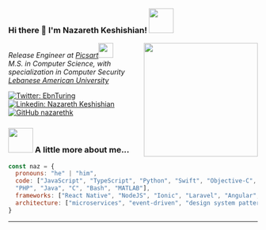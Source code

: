 ### Hi there 👋 I'm Nazareth Keshishian! <img src="https://media.giphy.com/media/mGcNjsfWAjY5AEZNw6/giphy.gif" width="50"></h2>
<img align='right' src="https://media.giphy.com/media/RbDKaczqWovIugyJmW/giphy.gif" width="230">
<p><em>Release Engineer at <a href="https://picsart.com">Picsart</a><img src="https://media.giphy.com/media/WUlplcMpOCEmTGBtBW/giphy.gif" width="30"></br>M.S. in Computer Science, with specialization in Computer Security <br><a href="https://lau.edu.lb">Lebanese American University</a>
</em></p>

[![Twitter: EbnTuring](https://img.shields.io/twitter/follow/EbnTuring?style=social)](https://twitter.com/EbnTuring)
[![Linkedin: Nazareth Keshishian](https://img.shields.io/badge/LinkedIn-NazarethKeshishian-blue?style=flat-square&logo=Linkedin&logoColor=white&link=https://www.linkedin.com/in/nazareth-keshishian-1b3817155/)](https://www.linkedin.com/in/nazareth-keshishian-1b3817155/)
[![GitHub nazarethk](https://img.shields.io/github/followers/nazarethk?style=social)](https://github.com/nazarethk)


### <img src="https://media.giphy.com/media/VgCDAzcKvsR6OM0uWg/giphy.gif" width="50"> A little more about me...  

```javascript
const naz = {
  pronouns: "he" | "him",
  code: ["JavaScript", "TypeScript", "Python", "Swift", "Objective-C", "R", "HTML", "CSS", "C++", "C#",
  "PHP", "Java", "C", "Bash", "MATLAB"],
  frameworks: ["React Native", "NodeJS", "Ionic", "Laravel", "Angular", "Twitter Bootstrap", "JQuery"],
  architecture: ["microservices", "event-driven", "design system pattern"],
}
```

---
